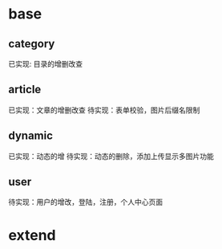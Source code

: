 # base

## category
已实现: 目录的增删改查

## article
已实现：文章的增删改查
待实现：表单校验，图片后缀名限制

## dynamic
已实现：动态的增
待实现：动态的删除，添加上传显示多图片功能

## user
待实现：用户的增改，登陆，注册，个人中心页面


# extend

